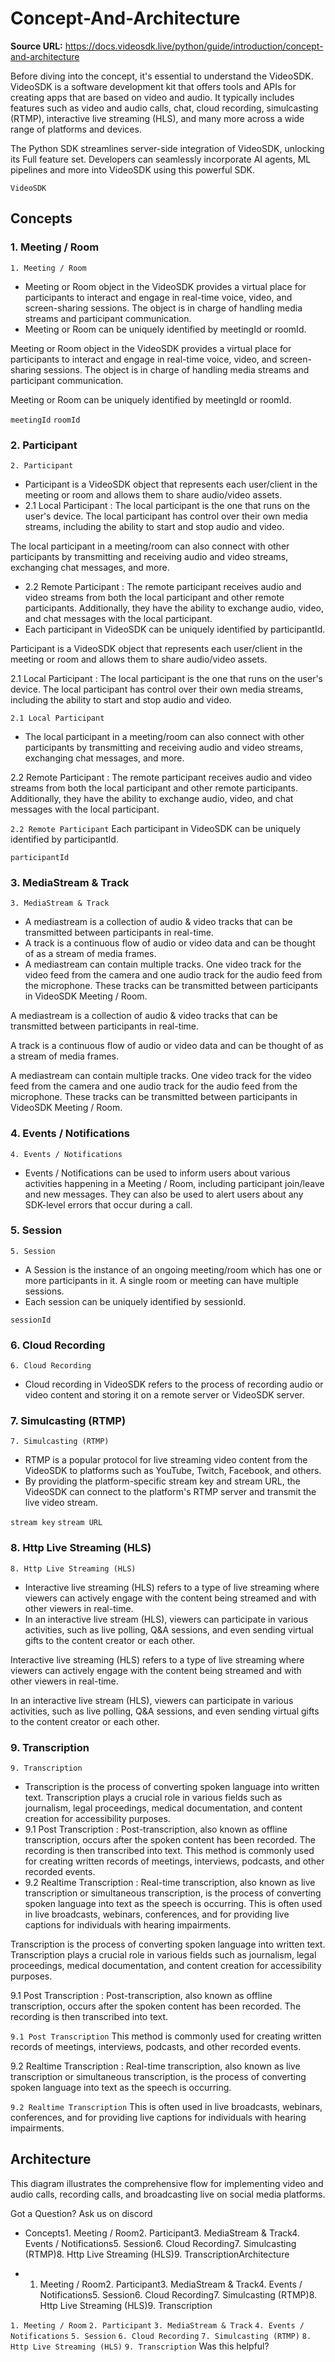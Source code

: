 # Concept-And-Architecture

**Source URL:** https://docs.videosdk.live/python/guide/introduction/concept-and-architecture

Before diving into the concept, it's essential to understand the VideoSDK. VideoSDK is a software development kit that offers tools and APIs for creating apps that are based on video and audio. It typically includes features such as video and audio calls, chat, cloud recording, simulcasting (RTMP), interactive live streaming (HLS), and many more across a wide range of platforms and devices.

The Python SDK streamlines server-side integration of VideoSDK, unlocking its Full feature set. Developers can seamlessly incorporate AI agents, ML pipelines and more into VideoSDK using this powerful SDK.

`VideoSDK`
## Concepts​

### 1. Meeting / Room​

`1. Meeting / Room`
- Meeting or Room object in the VideoSDK provides a virtual place for participants to interact and engage in real-time voice, video, and screen-sharing sessions. The object is in charge of handling media streams and participant communication.
- Meeting or Room can be uniquely identified by meetingId or roomId.

Meeting or Room object in the VideoSDK provides a virtual place for participants to interact and engage in real-time voice, video, and screen-sharing sessions. The object is in charge of handling media streams and participant communication.

Meeting or Room can be uniquely identified by meetingId or roomId.

`meetingId`
`roomId`
### 2. Participant​

`2. Participant`
- Participant is a VideoSDK object that represents each user/client in the meeting or room and allows them to share audio/video assets.
- 2.1 Local Participant :
The local participant is the one that runs on the user's device. The local participant has control over their own media streams, including the ability to start and stop audio and video.

The local participant in a meeting/room can also connect with other participants by transmitting and receiving audio and video streams, exchanging chat messages, and more.
- 2.2 Remote Participant :
The remote participant receives audio and video streams from both the local participant and other remote participants. Additionally, they have the ability to exchange audio, video, and chat messages with the local participant.
- Each participant in VideoSDK can be uniquely identified by participantId.

Participant is a VideoSDK object that represents each user/client in the meeting or room and allows them to share audio/video assets.

2.1 Local Participant :
The local participant is the one that runs on the user's device. The local participant has control over their own media streams, including the ability to start and stop audio and video.

`2.1 Local Participant`
- The local participant in a meeting/room can also connect with other participants by transmitting and receiving audio and video streams, exchanging chat messages, and more.

2.2 Remote Participant :
The remote participant receives audio and video streams from both the local participant and other remote participants. Additionally, they have the ability to exchange audio, video, and chat messages with the local participant.

`2.2 Remote Participant`
Each participant in VideoSDK can be uniquely identified by participantId.

`participantId`
### 3. MediaStream & Track​

`3. MediaStream & Track`
- A mediastream is a collection of audio & video tracks that can be transmitted between participants in real-time.
- A track is a continuous flow of audio or video data and can be thought of as a stream of media frames.
- A mediastream can contain multiple tracks. One video track for the video feed from the camera and one audio track for the audio feed from the microphone. These tracks can be transmitted between participants in VideoSDK Meeting / Room.

A mediastream is a collection of audio & video tracks that can be transmitted between participants in real-time.

A track is a continuous flow of audio or video data and can be thought of as a stream of media frames.

A mediastream can contain multiple tracks. One video track for the video feed from the camera and one audio track for the audio feed from the microphone. These tracks can be transmitted between participants in VideoSDK Meeting / Room.

### 4. Events / Notifications​

`4. Events / Notifications`
- Events / Notifications can be used to inform users about various activities happening in a Meeting / Room, including participant join/leave and new messages. They can also be used to alert users about any SDK-level errors that occur during a call.

### 5. Session​

`5. Session`
- A Session is the instance of an ongoing meeting/room which has one or more participants in it. A single room or meeting can have multiple sessions.
- Each session can be uniquely identified by sessionId.

`sessionId`
### 6. Cloud Recording​

`6. Cloud Recording`
- Cloud recording in VideoSDK refers to the process of recording audio or video content and storing it on a remote server or VideoSDK server.

### 7. Simulcasting (RTMP)​

`7. Simulcasting (RTMP)`
- RTMP is a popular protocol for live streaming video content from the VideoSDK to platforms such as YouTube, Twitch, Facebook, and others.
- By providing the platform-specific stream key and stream URL, the VideoSDK can connect to the platform's RTMP server and transmit the live video stream.

`stream key`
`stream URL`
### 8. Http Live Streaming (HLS)​

`8. Http Live Streaming (HLS)`
- Interactive live streaming (HLS) refers to a type of live streaming where viewers can actively engage with the content being streamed and with other viewers in real-time.
- In an interactive live stream (HLS), viewers can participate in various activities, such as live polling, Q&A sessions, and even sending virtual gifts to the content creator or each other.

Interactive live streaming (HLS) refers to a type of live streaming where viewers can actively engage with the content being streamed and with other viewers in real-time.

In an interactive live stream (HLS), viewers can participate in various activities, such as live polling, Q&A sessions, and even sending virtual gifts to the content creator or each other.

### 9. Transcription​

`9. Transcription`
- Transcription is the process of converting spoken language into written text. Transcription plays a crucial role in various fields such as journalism, legal proceedings, medical documentation, and content creation for accessibility purposes.
- 9.1 Post Transcription :
Post-transcription, also known as offline transcription, occurs after the spoken content has been recorded. The recording is then transcribed into text.
This method is commonly used for creating written records of meetings, interviews, podcasts, and other recorded events.
- 9.2 Realtime Transcription :
Real-time transcription, also known as live transcription or simultaneous transcription, is the process of converting spoken language into text as the speech is occurring.
This is often used in live broadcasts, webinars, conferences, and for providing live captions for individuals with hearing impairments.

Transcription is the process of converting spoken language into written text. Transcription plays a crucial role in various fields such as journalism, legal proceedings, medical documentation, and content creation for accessibility purposes.

9.1 Post Transcription :
Post-transcription, also known as offline transcription, occurs after the spoken content has been recorded. The recording is then transcribed into text.

`9.1 Post Transcription`
This method is commonly used for creating written records of meetings, interviews, podcasts, and other recorded events.

9.2 Realtime Transcription :
Real-time transcription, also known as live transcription or simultaneous transcription, is the process of converting spoken language into text as the speech is occurring.

`9.2 Realtime Transcription`
This is often used in live broadcasts, webinars, conferences, and for providing live captions for individuals with hearing impairments.

## Architecture​

This diagram illustrates the comprehensive flow for implementing video and audio calls, recording calls, and broadcasting live on social media platforms.

Got a Question? Ask us on discord

- Concepts1. Meeting / Room2. Participant3. MediaStream & Track4. Events / Notifications5. Session6. Cloud Recording7. Simulcasting (RTMP)8. Http Live Streaming (HLS)9. TranscriptionArchitecture

- 1. Meeting / Room2. Participant3. MediaStream & Track4. Events / Notifications5. Session6. Cloud Recording7. Simulcasting (RTMP)8. Http Live Streaming (HLS)9. Transcription

`1. Meeting / Room`
`2. Participant`
`3. MediaStream & Track`
`4. Events / Notifications`
`5. Session`
`6. Cloud Recording`
`7. Simulcasting (RTMP)`
`8. Http Live Streaming (HLS)`
`9. Transcription`
Was this helpful?
